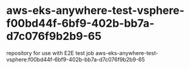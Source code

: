 # aws-eks-anywhere-test-vsphere-f00bd44f-6bf9-402b-bb7a-d7c076f9b2b9-65
repository for use with E2E test job aws-eks-anywhere-test-vsphere:f00bd44f-6bf9-402b-bb7a-d7c076f9b2b9-65

